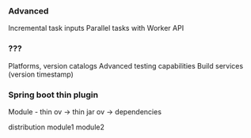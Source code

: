 
### Advanced
Incremental task inputs
Parallel tasks with Worker API


### ???
Platforms, version catalogs
Advanced testing capabilities
Build services (version timestamp)


### Spring boot thin plugin
Module - thin
ov -> thin jar
ov -> dependencies

distribution
module1
module2